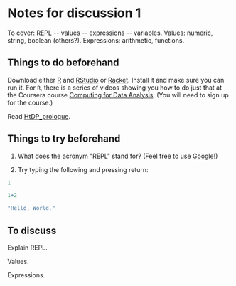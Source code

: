 Notes for discussion 1
======================

To cover: REPL -- values -- expressions -- variables. Values: numeric, string,
boolean (others?). Expressions: arithmetic, functions. 

Things to do beforehand
-----------------------

Download either [R][] and [RStudio][] or [Racket][]. Install it and make sure
you can run it. For `R`, there is a series of videos showing you how to do just
that at the Coursera course [Computing for Data Analysis][compdata]. (You will
need to sign up for the course.)

[R]: http://cran.ma.imperial.ac.uk
[RStudio]: http://www.rstudio.com/ide/download/
[Racket]: http://racket-lang.org/download/
[compdata]: https://class.coursera.org/compdata-002/class

Read [HtDP_prologue][].

[HtDP_prologue]: http://www.ccs.neu.edu/home/matthias/HtDP2e/part_prologue.html


Things to try beforehand
------------------------

1. What does the acronym "REPL" stand for? (Feel free to use
   [Google](http://www.google.com)!)

2. Try typing the following and pressing return:

```R
1
```
```R
1+2
```

```R
"Hello, World."
```




To discuss
----------

Explain REPL.

Values.

Expressions.




